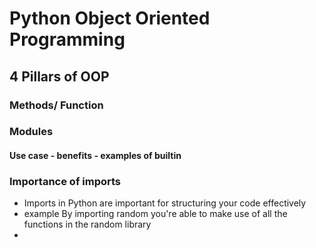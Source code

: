 # Python Object Oriented Programming 

## 4 Pillars of OOP
### Methods/ Function
### Modules 
####

#### Use case - benefits - examples of builtin 


### Importance of imports

-  Imports in Python are important for structuring your code effectively
- example By importing random you're able to make use of all the functions in the random library 
- 